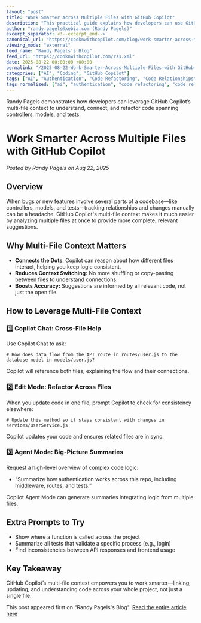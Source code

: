 ```yaml
---
layout: "post"
title: "Work Smarter Across Multiple Files with GitHub Copilot"
description: "This practical guide explains how developers can use GitHub Copilot’s multi-file context features to navigate and refactor code that spans multiple files, such as controllers, models, and tests. Real-world examples show how Copilot Chat, Edit Mode, and Agent Mode streamline development and improve code understanding."
author: "randy.pagels@xebia.com (Randy Pagels)"
excerpt_separator: <!--excerpt_end-->
canonical_url: "https://cooknwithcopilot.com/blog/work-smarter-across-multiple-files.html"
viewing_mode: "external"
feed_name: "Randy Pagels's Blog"
feed_url: "https://cooknwithcopilot.com/rss.xml"
date: 2025-08-22 00:00:00 +00:00
permalink: "/2025-08-22-Work-Smarter-Across-Multiple-Files-with-GitHub-Copilot.html"
categories: ["AI", "Coding", "GitHub Copilot"]
tags: ["AI", "Authentication", "Code Refactoring", "Code Relationships", "Coding", "Controller", "Copilot Agent Mode", "Copilot Chat", "Cross File Development", "Developer Productivity", "Edit Mode", "GitHub Copilot", "Model", "Multi File Context", "Posts", "Test Automation"]
tags_normalized: ["ai", "authentication", "code refactoring", "code relationships", "coding", "controller", "copilot agent mode", "copilot chat", "cross file development", "developer productivity", "edit mode", "github copilot", "model", "multi file context", "posts", "test automation"]
---
```


Randy Pagels demonstrates how developers can leverage GitHub Copilot’s multi-file context to understand, connect, and refactor code spanning controllers, models, and tests.<!--excerpt_end-->

# Work Smarter Across Multiple Files with GitHub Copilot

*Posted by Randy Pagels on Aug 22, 2025*

## Overview

When bugs or new features involve several parts of a codebase—like controllers, models, and tests—tracking relationships and changes manually can be a headache. GitHub Copilot's multi-file context makes it much easier by analyzing multiple files at once to provide more complete, relevant suggestions.

## Why Multi-File Context Matters

- **Connects the Dots**: Copilot can reason about how different files interact, helping you keep logic consistent.
- **Reduces Context Switching:** No more shuffling or copy-pasting between files to understand connections.
- **Boosts Accuracy:** Suggestions are informed by all relevant code, not just the open file.

## How to Leverage Multi-File Context

### 1️⃣ Copilot Chat: Cross-File Help

Use Copilot Chat to ask:

```
# How does data flow from the API route in routes/user.js to the database model in models/user.js?
```

Copilot will reference both files, explaining the flow and their connections.

### 2️⃣ Edit Mode: Refactor Across Files

When you update code in one file, prompt Copilot to check for consistency elsewhere:

```
# Update this method so it stays consistent with changes in services/userService.js
```

Copilot updates your code and ensures related files are in sync.

### 3️⃣ Agent Mode: Big-Picture Summaries

Request a high-level overview of complex code logic:

- “Summarize how authentication works across this repo, including middleware, routes, and tests.”

Copilot Agent Mode can generate summaries integrating logic from multiple files.

## Extra Prompts to Try

- Show where a function is called across the project
- Summarize all tests that validate a specific process (e.g., login)
- Find inconsistencies between API responses and frontend usage

## Key Takeaway

GitHub Copilot’s multi-file context empowers you to work smarter—linking, updating, and understanding code across your whole project, not just a single file.

This post appeared first on "Randy Pagels's Blog". [Read the entire article here](https://cooknwithcopilot.com/blog/work-smarter-across-multiple-files.html)

